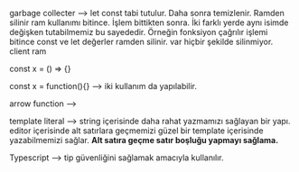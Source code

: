 garbage collecter --> let const tabi tutulur. Daha sonra temizlenir. Ramden silinir ram kullanımı bitince. İşlem bittikten sonra. İki farklı yerde aynı isimde değişken tutabilmemiz bu sayededir. Örneğin fonksiyon çağrılır işlemi bitince const ve let değerler ramden silinir.
var hiçbir şekilde silinmiyor. client ram

const x = () => {}

const x = function(){}  --> iki kullanım da yapılabilir.

arrow function --> 

template literal --> string içerisinde daha rahat yazmamızı sağlayan bir yapı. editor içerisinde alt satırlara geçmemizi güzel bir template içerisinde yazabilmemizi sağlar. **Alt satıra geçme satır boşluğu yapmayı sağlama.**

Typescript --> tip güvenliğini sağlamak amacıyla kullanılır.